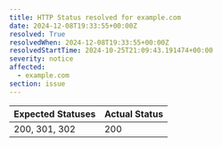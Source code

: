 ```yaml
---
title: HTTP Status resolved for example.com
date: 2024-12-08T19:33:55+00:00Z
resolved: True
resolvedWhen: 2024-12-08T19:33:55+00:00Z
resolvedStartTime: 2024-10-25T21:09:43.191474+00:00
severity: notice
affected:
  - example.com
section: issue
---
```


| Expected Statuses | Actual Status  |
|-------------------|----------------|
| 200, 301, 302 | 200 |
